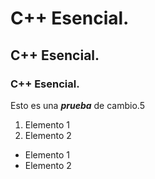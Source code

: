 # C++ Esencial.
## C++ Esencial.
### C++ Esencial.
Esto es una **_prueba_** de cambio.5

1. Elemento 1
2. Elemento 2

* Elemento 1
* Elemento 2
